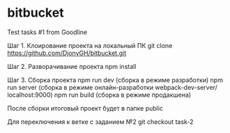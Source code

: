 # bitbucket
Test tasks #1 from Goodline

Шаг 1. Клоирование проекта на локальный ПК
git clone https://github.com/DjonyGH/bitbucket.git

Шаг 2. Разворачивание проекта
npm install

Шаг 3. Сборка проекта
npm run dev (сборка в режиме разработки)
npm run server (сборка в режиме онлайн-разработки webpack-dev-server/ localhost:9000)
npm run build (сборка в режиме продакшена)

После сборки итоговый проект будет в папке public

Для переключения к ветке с заданием №2
git checkout task-2


